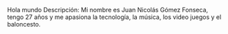 Hola mundo 
Descripción: Mi nombre es Juan Nicolás Gómez Fonseca, tengo 27 años y me apasiona la tecnología, la música, los video juegos y el baloncesto. 

